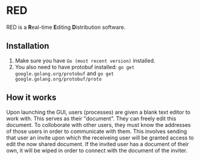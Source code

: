 # RED
RED is a **R**eal-time **E**diting **D**istribution software.
## Installation
1. Make sure you have `Go (most recent version)` installed.
2. You also need to have protobuf installed:
`go get google.golang.org/protobuf` and
`go get google.golang.org/protobuf/proto`

## How it works
Upon launching the GUI, users (processes) are given a blank text editor to work with. This serves as their "document". They can freely edit this document. To colloborate with other users, they must know the addresses of those users in order to communicate with them. This involves sending that user an invite upon which the receiveing user will be granted access to edit the now shared document. If the invited user has a document of their own, it will be wiped in order to connect with the document of the inviter.
